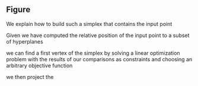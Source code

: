 ## Figure

We explain how to build such a simplex that contains the input point

Given we have computed the relative position of the input point to a subset of
hyperplanes

we can find a first vertex of the simplex
by solving a linear optimization problem with the results of our comparisons as
constraints and choosing an arbitrary objective function

we then project the 
